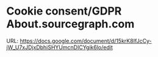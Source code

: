 # Cookie consent/GDPR About.sourcegraph.com

URL: https://docs.google.com/document/d/15krK8IfJcCy-jW_U7xJDjxDbhiSHYUmcnDICYgik6lo/edit
